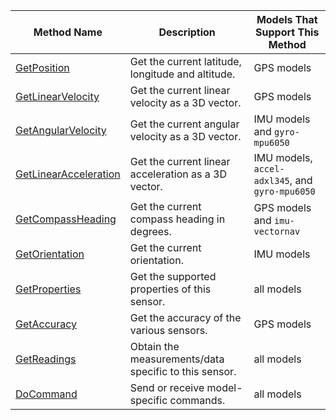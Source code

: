 Method Name | Description | Models That Support This Method
----------- | ----------- | -------------------------------
[GetPosition](/components/movement-sensor/#getposition) | Get the current latitude, longitude and altitude. | GPS models
[GetLinearVelocity](/components/movement-sensor/#getlinearvelocity) | Get the current linear velocity as a 3D vector. | GPS models
[GetAngularVelocity](/components/movement-sensor/#getangularvelocity) | Get the current angular velocity as a 3D vector. | IMU models and `gyro-mpu6050`
[GetLinearAcceleration](/components/movement-sensor/#getlinearacceleration) | Get the current linear acceleration as a 3D vector. | IMU models,  `accel-adxl345`, and `gyro-mpu6050`
[GetCompassHeading](/components/movement-sensor/#getcompassheading) | Get the current compass heading in degrees. | GPS models and `imu-vectornav`
[GetOrientation](/components/movement-sensor/#getorientation) | Get the current orientation. | IMU models
[GetProperties](/components/movement-sensor/#getproperties) | Get the supported properties of this sensor. | all models
[GetAccuracy](/components/movement-sensor/#getaccuracy) | Get the accuracy of the various sensors. | GPS models
[GetReadings](/components/movement-sensor/#getreadings) | Obtain the measurements/data specific to this sensor. | all models
[DoCommand](/components/movement-sensor/#docommand) | Send or receive model-specific commands. | all models
